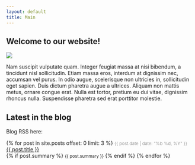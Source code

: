 ```yaml
---
layout: default
title: Main
---
```


Welcome to our website!
-----------------------




<!-- This is image link --->

![](http://www.ricksteves.com/images/rail/railmaps/map_balkans.gif)

Nam suscipit vulputate quam. Integer feugiat massa at nisi bibendum, a tincidunt nisl sollicitudin. Etiam massa eros, interdum at dignissim nec, accumsan vel purus. In odio augue, scelerisque non ultricies in, sollicitudin eget sapien. Duis dictum pharetra augue a ultrices. Aliquam non mattis metus, ornare congue erat. Nulla est tortor, pretium eu dui vitae, dignissim rhoncus nulla. Suspendisse pharetra sed erat porttitor molestie.


Latest in the blog
-------------------

<p>Blog RSS here: <a title="blog RSS" href="http://easterneurope.github.io/feed.xml">
                    <i class="fa fa-rss-square"></i></a></p>

<div id="posts">
    {% for post in site.posts offset: 0 limit: 3 %}
        <small style="color: #999;">{{ post.date | date: "%b %d, %Y" }}</small> 
        <a href="{{ post.url }}">{{ post.title }}</a>
        <br />
        {% if post.summary %}
            <small>{{ post.summary }}</small>
        {% endif %}
    {% endfor %}
    </div>




